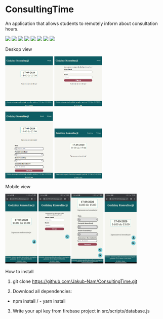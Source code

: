 # ConsultingTime
An application that allows students to remotely inform about consultation hours.

<img src='https://img.shields.io/static/v1.svg?label=&message=Javascript&color=EFD81D'> <img src='https://img.shields.io/static/v1.svg?label=&message=CSS&color=0E70B7'> 
<img src='https://img.shields.io/static/v1.svg?label=&message=npm&color=C23435'> <img src='https://img.shields.io/static/v1.svg?label=&message=Firebase&color=F7A00E'> <img src='https://img.shields.io/static/v1.svg?label=&message=Git&color=E14C2F'>  <img src='https://img.shields.io/static/v1.svg?label=&message=GitHub&color=323131'> <img src='https://img.shields.io/static/v1.svg?label=&message=gulp&color=CF4D4D'>  <img src='https://img.shields.io/static/v1.svg?label=&message=gimp&color=575141'>

Deskop view

<img src="images/deskop/deskop-1-logout.png" width="30%">  <img src="images/deskop/auth-view.png" width="30%"> 

<img src="images/deskop/change-time.PNG" width="30%"> <img src="images/deskop/deskop-1-logged.png" width="30%"> 

Mobile view

<img src="images/mobile/logout.jpg" width="20%">  <img src="images/mobile/auth.jpg" width="20%"> <img src="images/mobile/change-time.jpg" width="20%"> <img src="images/mobile/logged.jpg" width="20%"> 

How to install

1) git clone https://github.com/Jakub-Nam/ConsultingTime.git

2) Download all dependencies:
- npm install / - yarn install

3) Write your api key from firebase project in src/scripts/database.js
